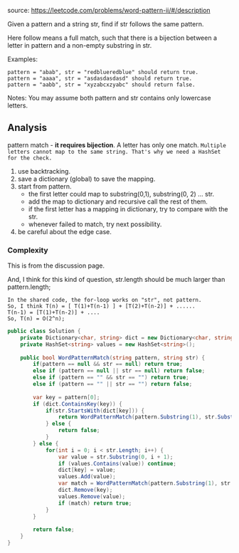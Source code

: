 source: https://leetcode.com/problems/word-pattern-ii/#/description

Given a pattern and a string str, find if str follows the same pattern.

Here follow means a full match, such that there is a bijection between a letter in pattern and a non-empty substring in str.

Examples:
```
pattern = "abab", str = "redblueredblue" should return true.
pattern = "aaaa", str = "asdasdasdasd" should return true.
pattern = "aabb", str = "xyzabcxzyabc" should return false.
```

Notes: You may assume both pattern and str contains only lowercase letters.

## Analysis
pattern match - **it requires bijection**. A letter has only one match. `Multiple letters cannot map to the same string.
That's why we need a HashSet for the check.`

1. use backtracking.
2. save a dictionary (global) to save the mapping.
3. start from pattern. 
    * the first letter could map to substring(0,1), substring(0, 2) ... str.
    * add the map to dictionary and recursive call the rest of them.
    * if the first letter has a mapping in dictionary, try to compare with the str. 
    * whenever failed to match, try next possibility. 
4. be careful about the edge case.

### Complexity
This is from the discussion page.

And, I think for this kind of question, str.length should be much larger than pattern.length;
```
In the shared code, the for-loop works on "str", not pattern.
So, I think T(n) = [ T(1)+T(n-1) ] + [T(2)+T(n-2)] + ......
T(n-1) = [T(1)+T(n-2)] + ....
So, T(n) = O(2^n);
```

```c#
public class Solution {
    private Dictionary<char, string> dict = new Dictionary<char, string>();
    private HashSet<string> values = new HashSet<string>();
    
    public bool WordPatternMatch(string pattern, string str) {
        if(pattern == null && str == null) return true;
        else if (pattern == null || str == null) return false;
        else if (pattern == "" && str == "") return true;
        else if (pattern == "" || str == "") return false;
        
        var key = pattern[0];
        if (dict.ContainsKey(key)) {
            if(str.StartsWith(dict[key])) {
                return WordPatternMatch(pattern.Substring(1), str.Substring(dict[key].Length));
            } else {
                return false;
            }
        } else {
            for(int i = 0; i < str.Length; i++) {
                var value = str.Substring(0, i + 1);
                if (values.Contains(value)) continue;
                dict[key] = value;
                values.Add(value);
                var match = WordPatternMatch(pattern.Substring(1), str.Substring(i + 1));
                dict.Remove(key);
                values.Remove(value);
                if (match) return true;
            }
        }
        
        return false;
    }
}
```
